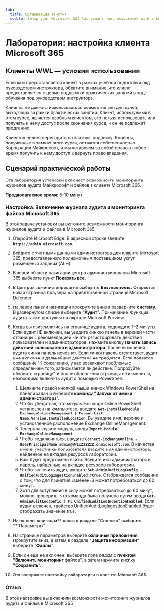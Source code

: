 ```yaml
---
lab:
  title: Организация занятия
  module: Setup your Microsoft 365 lab tenant (not associated with a Learn module)
---
```


# Лаборатория: настройка клиента Microsoft 365

## Клиенты WWL — условия использования
Если вам предоставляется клиент в рамках учебной подготовки под руководством инструктора, обратите внимание, что клиент предоставляется с целью поддержки практических занятий в ходе обучения под руководством инструктора.

Клиенты не должны использоваться совместно или для целей, выходящих за рамки практических занятий. Клиент, используемый в этом курсе, является пробным клиентом, его нельзя использовать или получить к нему доступ после окончания курса, и он не подлежит продлению.

Клиентов нельзя переводить на платную подписку. Клиенты, полученные в рамках этого курса, остаются собственностью Корпорации Майкрософт, и мы оставляем за собой право в любое время получить к нему доступ и вернуть право владения.

## Сценарий практической работы

Эта лаборатория установки включает возможности мониторинга журналов аудита Майкрософт и файлов в клиенте Microsoft 365.

**Предполагаемое время**: 5-10 минут

### Настройка. Включение журнала аудита и мониторинга файлов Microsoft 365

В этой задаче установки вы включите возможности мониторинга журналов аудита и файлов в Microsoft 365.  

1. Откройте Microsoft Edge. В адресной строке введите **`https://admin.microsoft.com`**.

1. Войдите с учетными данными администратора для клиента Microsoft 365, предоставленного полномочным поставщиком услуг размещения заданий (ALH).

1. В левой области навигации центра администрирования Microsoft 365 выберите пункт **Показать все**.

1. В Центрах администрирования выберите **Безопасность**.  Откроется новая страница браузера на приветственной странице Microsoft Defender.

1. На левой панели навигации прокрутите вниз и разверните **систему**.  В развернутом списке выберите **"Аудит**".  Примечание. Функции аудита также доступны на портале Microsoft Purview.

1. Когда вы приземлились на странице аудита, подождите 1–2 минуты.  Если аудит НЕ включен, вы увидите синюю панель в верхней части страницы с рекомендацией начать регистрировать действия пользователей и администраторов.  Нажмите кнопку **Начать запись действий пользователя и администратора**.  После включения аудита синяя панель исчезнет.  Если синяя панель отсутствует, аудит уже включен и дальнейших действий не требуется.  Если появится сообщение "К сожалению, у нас возникают проблемы с определением того, записывается ли действие. Попробуйте обновить страницу", и после обновления страницы не изменится, необходимо включить аудит с помощью PowerShell.
    1. Щелкните правой кнопкой мыши значок Windows PowerShell на панели задач и выберите **команду "Запуск от имени администратора**".
    1. Чтобы убедиться, что модуль Exchange Online PowerShell установлен на компьютере, введите **`Get-InstalledModule ExchangeOnlineManagement | Format-List Name,Version,InstalledLocation`**.  Вы увидите имя, версию и установленное расположение Exchange OnlineManagement.
    1. Теперь загрузите модуль, введя **`Import-Module ExchangeOnlineManagement`**.
    1. Чтобы подключиться, введите **`Connect-ExchangeOnline -UserPrincipalName admin@WWLxZZZZZZ.onmicrosoft.com`**.  В качестве имени участника-пользователя введите имя администратора, найденное на вкладке ресурсов лаборатории.
    1. Вам будет предложено войти.  Введите имя администратора и пароль, найденные на вкладке ресурсов лаборатории.
    1. Чтобы включить аудит, введите **`Set-AdminAuditLogConfig -UnifiedAuditLogIngestionEnabled $true`**. Отображается сообщение о том, что для принятия изменений может потребоваться до 60 минут.
    1. Хотя для вступления в силу может потребоваться до 60 минут, можно проверить, что команда была получена путем ввода **`Get-AdminAuditLogConfig | FL UnifiedAuditLogIngestionEnabled`**.  Если аудит включен, свойство UnifiedAuditLogIngestionEnabled будет отображать значение true.

1. На панели навигации** слева в разделе "Система" выберите **"Параметры".

1. На странице параметров выберите **облачные приложения**.   Прокрутите вниз, а затем в разделе **"Защита информации"** выберите **"Файлы**".

1. Если он еще не включен, выберите поле рядом с **пунктом "Включить мониторинг** файлов", а затем нажмите кнопку **"Сохранить**".  

1. Это завершает настройку лаборатории в клиенте Microsoft 365.

### Отзыв

В этой настройке вы включили возможности мониторинга журналов аудита и файлов в Microsoft 365.
